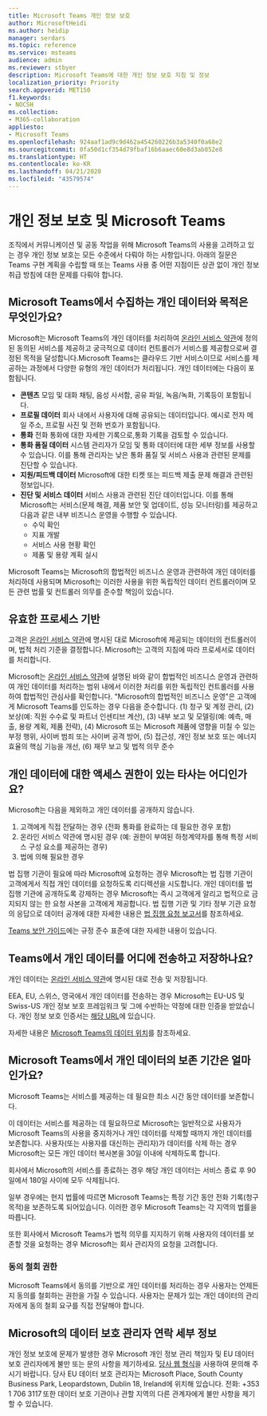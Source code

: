 ```yaml
---
title: Microsoft Teams 개인 정보 보호
author: MicrosoftHeidi
ms.author: heidip
manager: serdars
ms.topic: reference
ms.service: msteams
audience: admin
ms.reviewer: stbyer
description: Microsoft Teams에 대한 개인 정보 보호 지침 및 정보
localization_priority: Priority
search.appverid: MET150
f1.keywords:
- NOCSH
ms.collection:
- M365-collaboration
appliesto:
- Microsoft Teams
ms.openlocfilehash: 924aaf1ad9c9d462a454260226b3a5340f0a68e2
ms.sourcegitcommit: 0fa50d1cf354d79fbaf16b6aaec60e8d3ab852e8
ms.translationtype: HT
ms.contentlocale: ko-KR
ms.lasthandoff: 04/21/2020
ms.locfileid: "43579574"
---
```

# <a name="privacy-and-microsoft-teams"></a>개인 정보 보호 및 Microsoft Teams

조직에서 커뮤니케이션 및 공동 작업을 위해 Microsoft Teams의 사용을 고려하고 있는 경우 개인 정보 보호는 모든 수준에서 다뤄야 하는 사항입니다. 아래의 질문은 Teams 구현 계획을 수립할 때 또는 Teams 사용 중 어떤 지점이든 상관 없이 개인 정보 취급 방침에 대한 문제를 다뤄야 합니다.

## <a name="what-personal-data-does-microsoft-teams-collect-and-for-what-purposes-does-microsoft-teams-use-this-data"></a>Microsoft Teams에서 수집하는 개인 데이터와 목적은 무엇인가요?

Microsoft는 Microsoft Teams의 개인 데이터를 처리하여 [온라인 서비스 약관](https://go.microsoft.com/fwlink/p/?linkid=2050263)에 정의된 동의된 서비스를 제공하고 궁극적으로 데이터 컨트롤러가 서비스를 제공함으로써 결정된 목적을 달성합니다.Microsoft Teams는 클라우드 기반 서비스이므로 서비스를 제공하는 과정에서 다양한 유형의 개인 데이터가 처리됩니다. 개인 데이터에는 다음이 포함됩니다.

- **콘텐츠** 모임 및 대화 채팅, 음성 사서함, 공유 파일, 녹음/녹화, 기록등이 포함됩니다.
- **프로필 데이터** 회사 내에서 사용자에 대해 공유되는 데이터입니다. 예시로 전자 메일 주소, 프로필 사진 및 전화 번호가 포함됩니다.
- **통화** 전화 통화에 대한 자세한 기록으로,통화 기록을 검토할 수 있습니다.
- **통화 품질 데이터** 시스템 관리자가 모임 및 통화 데이터에 대한 세부 정보를 사용할 수 있습니다. 이를 통해 관리자는 낮은 통화 품질 및 서비스 사용과 관련된 문제를 진단할 수 있습니다.
- **지원/피드백 데이터** Microsoft에 대한 티켓 또는 피드백 제출 문제 해결과 관련된 정보입니다.
- **진단 및 서비스 데이터** 서비스 사용과 관련된 진단 데이터입니다. 이를 통해 Microsoft는 서비스(문제 해결, 제품 보안 및 업데이트, 성능 모니터링)를 제공하고 다음과 같은 내부 비즈니스 운영을 수행할 수 있습니다.
  - 수익 확인
  - 지표 개발
  - 서비스 사용 현황 확인
  - 제품 및 용량 계획 실시

Microsoft Teams는 Microsoft의 합법적인 비즈니스 운영과 관련하여 개인 데이터를 처리하데 사용되며 Microsoft는 이러한 사용을 위한 독립적인 데이터 컨트롤러이며 모든 관련 법률 및 컨트롤러 의무를 준수할 책임이 있습니다.

## <a name="legal-basis-of-processing"></a>유효한 프로세스 기반  

고객은 [온라인 서비스 약관](https://go.microsoft.com/fwlink/p/?linkid=2050263)에 명시된 대로 Microsoft에 제공되는 데이터의 컨트롤러이며, 법적 처리 기준을 결정합니다. Microsoft는 고객의 지침에 따라 프로세서로 데이터를 처리합니다.

Microsoft는 [온라인 서비스 약관](https://go.microsoft.com/fwlink/p/?linkid=2050263)에 설명된 바와 같이 합법적인 비즈니스 운영과 관련하여 개인 데이터를 처리하는 범위 내에서 이러한 처리를 위한 독립적인 컨트롤러를 사용하여 합법적인 관심사를 확인합니다. "Microsoft의 합법적인 비즈니스 운영"은 고객에게 Microsoft Teams를 인도하는 경우 다음을 준수합니다. (1) 청구 및 계정 관리, (2) 보상(예: 직원 수수료 및 파트너 인센티브 계산), (3) 내부 보고 및 모델링(예: 예측, 매출, 용량 계획, 제품 전략), (4) Microsoft 또는 Microsoft 제품에 영향을 미칠 수 있는 부정 행위, 사이버 범죄 또는 사이버 공격 방어, (5) 접근성, 개인 정보 보호 또는 에너지 효율의 핵심 기능을 개선, (6) 재무 보고 및 법적 의무 준수

## <a name="what-third-parties-have-access-to-personal-data"></a>개인 데이터에 대한 액세스 권한이 있는 타사는 어디인가요?

Microsoft는 다음을 제외하고 개인 데이터를 공개하지 않습니다.

1. 고객에게 직접 전달하는 경우 (전화 통화를 완료하는 데 필요한 경우 포함)
1. 온라인 서비스 약관에 명시된 경우 (예: 권한이 부여된 하청계약자를 통해 특정 서비스 구성 요소를 제공하는 경우)
1. 법에 의해 필요한 경우

법 집행 기관이 필요에 따라 Microsoft에 요청하는 경우 Microsoft는 법 집행 기관이 고객에게서 직접 개인 데이터를 요청하도록 리디렉션을 시도합니다. 개인 데이터를 법 집행 기관에 공개하도록 강제하는 경우 Microsoft는 즉시 고객에게 알리고 법적으로 금지되지 않는 한 요청 사본을 고객에게 제공합니다. 법 집행 기관 및 기타 정부 기관 요청의 응답으로 데이터 공개에 대한 자세한 내용은 [법 집행 요청 보고서](https://www.microsoft.com/about/corporate-responsibility/lerr/)를 참조하세요.

[Teams 보안 가이드](https://docs.microsoft.com/microsoftteams/security-compliance-overview#compliance-standards)에는 규정 준수 표준에 대한 자세한 내용이 있습니다.

## <a name="where-does-teams-transfer-and-store-personal-data"></a>Teams에서 개인 데이터를 어디에 전송하고 저장하나요?

개인 데이터는 [온라인 서비스 약관](https://go.microsoft.com/fwlink/p/?linkid=2050263)에 명시된 대로 전송 및 저장됩니다.

EEA, EU, 스위스, 영국에서 개인 데이터를 전송하는 경우 Microsoft는 EU-US 및 Swiss-US 개인 정보 보호 프레임워크 및 그에 수반하는 약정에 대한 인증을 받았습니다. 개인 정보 보호 인증서는 [해당 URL](https://www.privacyshield.gov/participant?id=a2zt0000000KzNaAAK&status=Active)에 있습니다.

자세한 내용은 [Microsoft Teams의 데이터 위치](location-of-data-in-teams.md)를 참조하세요.

## <a name="how-long-does-microsoft-teams-retain-personal-data"></a>Microsoft Teams에서 개인 데이터의 보존 기간은 얼마인가요?

Microsoft Teams는 서비스를 제공하는 데 필요한 최소 시간 동안 데이터를 보존합니다.

이 데이터는 서비스를 제공하는 데 필요하므로 Microsoft는 일반적으로 사용자가 Microsoft Teams의 사용을 중지하거나 개인 데이터를 삭제할 때까지 개인 데이터를 보존합니다.  사용자(또는 사용자를 대신하는 관리자)가 데이터를 삭제 하는 경우 Microsoft는 모든 개인 데이터 복사본을 30일 이내에 삭제하도록 합니다.

회사에서 Microsoft의 서비스를 종료하는 경우 해당 개인 데이터는 서비스 종료 후 90일에서 180일 사이에 모두 삭제됩니다.

일부 경우에는 현지 법률에 따르면 Microsoft Teams는 특정 기간 동안 전화 기록(청구 목적)을 보존하도록 되어있습니다. 이러한 경우 Microsoft Teams는 각 지역의 법률을 따릅니다.

또한 회사에서 Microsoft Teams가 법적 의무를 지지하기 위해 사용자의 데이터를 보존할 것을 요청하는 경우 Microsoft는 회사 관리자의 요청을 고려합니다.

### <a name="right-to-withdraw-consent"></a>동의 철회 권한

Microsoft Teams에서 동의를 기반으로 개인 데이터를 처리하는 경우 사용자는 언제든지 동의를 철회하는 권한을 가질 수 있습니다. 사용자는 문제가 있는 개인 데이터의 관리자에게 동의 철회 요구를 직접 전달해야 합니다.

## <a name="contact-details-of-microsofts-data-protection-officer"></a>Microsoft의 데이터 보호 관리자 연락 세부 정보

개인 정보 보호에 문제가 발생한 경우 Microsoft 개인 정보 관리 책임자 및 EU 데이터 보호 관리자에게 불만 또는 문의 사항을 제기하세요. [당사 웹 형식](https://go.microsoft.com/fwlink/?LinkId=321116)을 사용하여 문의해 주시기 바랍니다. 당사 EU 데이터 보호 관리자는 Microsoft Place, South County Business Park, Leopardstown, Dublin 18, Ireland에 위치해 있습니다. 전화: +353 1 706 3117 또한 데이터 보호 기관이나 관할 지역의 다른 관계자에게 불만 사항을 제기할 수 있습니다.
